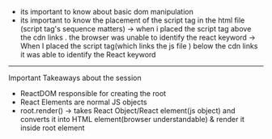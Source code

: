 - its important to know about basic dom manipulation 
- its important to know the placement of the script tag in the html file (script tag's sequence matters)
-> when i placed the script tag above the cdn links . the browser was unable to identify the react keyword 
-> When I placed the script tag(which links the js file ) below the cdn links it was able to identify the React keyword 

------------------------------------------------------------
Important Takeaways about the session 
- ReactDOM responsible for creating the root 
- React Elements are normal JS objects 
- root.render() -> takes React Object/React element(js object) and converts it into HTML element(browser understandable) & render it inside root element

